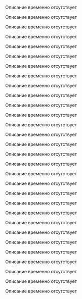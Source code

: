 Описание временно отсутствует

Описание временно отсутствует

Описание временно отсутствует

Описание временно отсутствует

Описание временно отсутствует

Описание временно отсутствует

Описание временно отсутствует

Описание временно отсутствует

Описание временно отсутствует

Описание временно отсутствует

Описание временно отсутствует

Описание временно отсутствует

Описание временно отсутствует

Описание временно отсутствует

Описание временно отсутствует

Описание временно отсутствует

Описание временно отсутствует

Описание временно отсутствует

Описание временно отсутствует

Описание временно отсутствует

Описание временно отсутствует

Описание временно отсутствует

Описание временно отсутствует

Описание временно отсутствует

Описание временно отсутствует

Описание временно отсутствует

Описание временно отсутствует

Описание временно отсутствует

Описание временно отсутствует

Описание временно отсутствует




